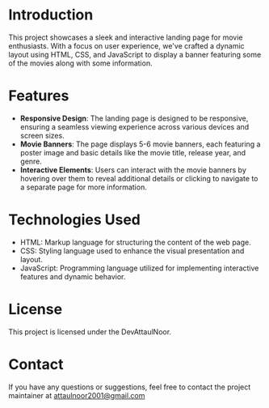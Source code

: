 # Introduction
This project showcases a sleek and interactive landing page for movie enthusiasts. With a focus on user experience, we've crafted a dynamic layout using HTML, CSS, and JavaScript to display a banner featuring some of the movies along with some information.

# Features
- **Responsive Design**: The landing page is designed to be responsive, ensuring a seamless viewing experience across various devices and screen sizes.
- **Movie Banners**: The page displays 5-6 movie banners, each featuring a poster image and basic details like the movie title, release year, and genre.
- **Interactive Elements**: Users can interact with the movie banners by hovering over them to reveal additional details or clicking to navigate to a separate page for more information.

# Technologies Used
- HTML: Markup language for structuring the content of the web page.
- CSS: Styling language used to enhance the visual presentation and layout.
- JavaScript: Programming language utilized for implementing interactive features and dynamic behavior.

# License
This project is licensed under the DevAttaulNoor.

# Contact
If you have any questions or suggestions, feel free to contact the project maintainer at attaulnoor2001@gmail.com
